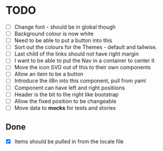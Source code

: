 # TODO

- [ ] Change font - should be in global though
- [ ] Background colour is now white
- [ ] Need to be able to put a button into this
- [ ] Sort out the colours for the Themes - default and tailwise.
- [ ] Last child of the links should not have right margin
- [ ] I want to be able to put the Nav in a container to center it
- [ ] Move the icon SVG out of this to their own components
- [ ] Allow an item to be a button
- [ ] Introduce the il8n into this component, pull from yaml
- [ ] Component can have left and right positiions
- [ ] Header is the bit to the right like bootstrap
- [ ] Allow the fixed position to be changeable
- [ ] Move data to __mocks__ for tests and stories

## Done

- [X] Items should be pulled in from the locale file
